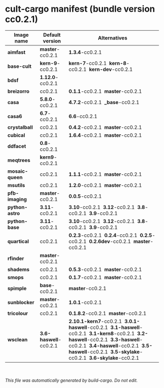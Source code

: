 # cult-cargo manifest (bundle version cc0.2.1)

|Image name|Default version|Alternatives|
|----------|---------------|--------------|
|**aimfast**|**master**-cc0.2.1|**1.3.4**-cc0.2.1|
|**base-cult**|**kern-9**-cc0.2.1|**kern-7**-cc0.2.1&nbsp;&nbsp;**kern-8**-cc0.2.1&nbsp;&nbsp;**kern-dev**-cc0.2.1|
|**bdsf**|**1.12.0**-cc0.2.1||
|**breizorro**|cc0.2.1|**0.1.1**-cc0.2.1&nbsp;&nbsp;**master**-cc0.2.1|
|**casa**|**5.8.0**-cc0.2.1|**4.7.2**-cc0.2.1&nbsp;&nbsp;**_base**-cc0.2.1|
|**casa6**|**6.7**-cc0.2.1|**6.6**-cc0.2.1|
|**crystalball**|cc0.2.1|**0.4.2**-cc0.2.1&nbsp;&nbsp;**master**-cc0.2.1|
|**cubical**|cc0.2.1|**1.6.4**-cc0.2.1&nbsp;&nbsp;**master**-cc0.2.1|
|**ddfacet**|**0.8**-cc0.2.1||
|**meqtrees**|**kern9**-cc0.2.1||
|**mosaic-queen**|cc0.2.1|**1.1.1**-cc0.2.1&nbsp;&nbsp;**master**-cc0.2.1|
|**msutils**|cc0.2.1|**1.2.0**-cc0.2.1&nbsp;&nbsp;**master**-cc0.2.1|
|**pfb-imaging**|**master**-cc0.2.1|**0.0.5**-cc0.2.1|
|**python-astro**|**3.11**-cc0.2.1|**3.10**-cc0.2.1&nbsp;&nbsp;**3.12**-cc0.2.1&nbsp;&nbsp;**3.8**-cc0.2.1&nbsp;&nbsp;**3.9**-cc0.2.1|
|**python-base**|**3.11**-cc0.2.1|**3.10**-cc0.2.1&nbsp;&nbsp;**3.12**-cc0.2.1&nbsp;&nbsp;**3.8**-cc0.2.1&nbsp;&nbsp;**3.9**-cc0.2.1|
|**quartical**|cc0.2.1|**0.2.3**-cc0.2.1&nbsp;&nbsp;**0.2.4**-cc0.2.1&nbsp;&nbsp;**0.2.5**-cc0.2.1&nbsp;&nbsp;**0.2.6dev**-cc0.2.1&nbsp;&nbsp;**master**-cc0.2.1|
|**rfinder**|**master**-cc0.2.1||
|**shadems**|cc0.2.1|**0.5.3**-cc0.2.1&nbsp;&nbsp;**master**-cc0.2.1|
|**smops**|cc0.2.1|**0.1.7**-cc0.2.1&nbsp;&nbsp;**master**-cc0.2.1|
|**spimple**|**base**-cc0.2.1|**master**-cc0.2.1|
|**sunblocker**|**master**-cc0.2.1|**1.0.1**-cc0.2.1|
|**tricolour**|cc0.2.1|**0.1.8.2**-cc0.2.1&nbsp;&nbsp;**master**-cc0.2.1|
|**wsclean**|**3.6-haswell**-cc0.2.1|**2.10.1-kern7**-cc0.2.1&nbsp;&nbsp;**3.0.1-haswell**-cc0.2.1&nbsp;&nbsp;**3.1-haswell**-cc0.2.1&nbsp;&nbsp;**3.1-kern8**-cc0.2.1&nbsp;&nbsp;**3.2-haswell**-cc0.2.1&nbsp;&nbsp;**3.3-haswell**-cc0.2.1&nbsp;&nbsp;**3.4-haswell**-cc0.2.1&nbsp;&nbsp;**3.5-haswell**-cc0.2.1&nbsp;&nbsp;**3.5-skylake**-cc0.2.1&nbsp;&nbsp;**3.6-skylake**-cc0.2.1|


<br><br>*This file was automatically generated by build-cargo. Do not edit.*
